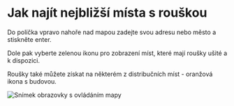 # Jak najít nejbližší místa s rouškou

Do políčka vpravo nahoře nad mapou zadejte svou adresu nebo město a stiskněte enter.

Dole pak vyberte zelenou ikonu pro zobrazení míst, které mají roušky ušité a k dispozici.

Roušky také můžete získat na některém z distribučních míst - oranžová ikona s budovou.

![Snímek obrazovky s ovládáním mapy](/obrazky/jak-ziskat.webp)
